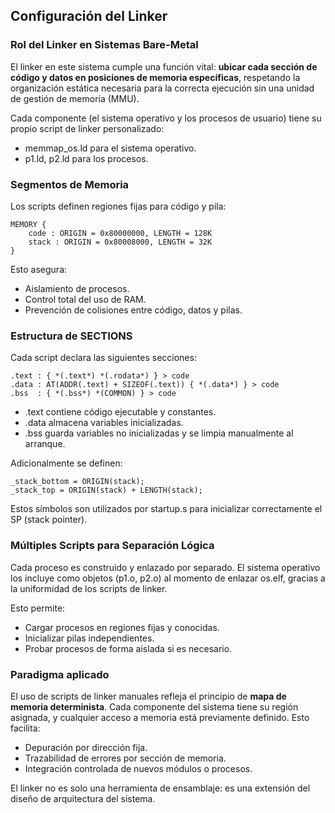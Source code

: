 ## Configuración del Linker

### Rol del Linker en Sistemas Bare-Metal

El linker en este sistema cumple una función vital: **ubicar cada sección de código y datos en posiciones de memoria específicas**, respetando la organización estática necesaria para la correcta ejecución sin una unidad de gestión de memoria (MMU).

Cada componente (el sistema operativo y los procesos de usuario) tiene su propio script de linker personalizado:

* memmap_os.ld para el sistema operativo.
* p1.ld, p2.ld para los procesos.

### Segmentos de Memoria

Los scripts definen regiones fijas para código y pila:

```ld
MEMORY {
    code : ORIGIN = 0x80000000, LENGTH = 128K
    stack : ORIGIN = 0x80008000, LENGTH = 32K
}
```

Esto asegura:

* Aislamiento de procesos.
* Control total del uso de RAM.
* Prevención de colisiones entre código, datos y pilas.

### Estructura de SECTIONS

Cada script declara las siguientes secciones:

```ld
.text : { *(.text*) *(.rodata*) } > code
.data : AT(ADDR(.text) + SIZEOF(.text)) { *(.data*) } > code
.bss  : { *(.bss*) *(COMMON) } > code
```

* .text contiene código ejecutable y constantes.
* .data almacena variables inicializadas.
* .bss guarda variables no inicializadas y se limpia manualmente al arranque.

Adicionalmente se definen:

```ld
_stack_bottom = ORIGIN(stack);
_stack_top = ORIGIN(stack) + LENGTH(stack);
```

Estos símbolos son utilizados por startup.s para inicializar correctamente el SP (stack pointer).

### Múltiples Scripts para Separación Lógica

Cada proceso es construido y enlazado por separado. El sistema operativo los incluye como objetos (p1.o, p2.o) al momento de enlazar os.elf, gracias a la uniformidad de los scripts de linker.

Esto permite:

* Cargar procesos en regiones fijas y conocidas.
* Inicializar pilas independientes.
* Probar procesos de forma aislada si es necesario.

### Paradigma aplicado

El uso de scripts de linker manuales refleja el principio de **mapa de memoria determinista**. Cada componente del sistema tiene su región asignada, y cualquier acceso a memoria está previamente definido. Esto facilita:

* Depuración por dirección fija.
* Trazabilidad de errores por sección de memoria.
* Integración controlada de nuevos módulos o procesos.

El linker no es solo una herramienta de ensamblaje: es una extensión del diseño de arquitectura del sistema.
